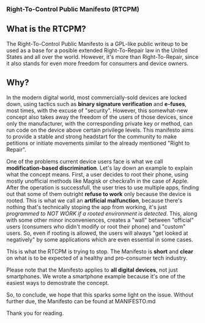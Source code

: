 

### Right-To-Control Public Manifesto (RTCPM)

## What is the RTCPM?

The Right-To-Control Public Manifesto is a GPL-like public writeup to be used as a base for a posible extended Right-To-Repair law in the United States and all over the world. However, it's more than Right-To-Repair, since it also stands for even more freedom for consumers and device owners.

## Why?

In the modern digital world, most commercially-sold devices are locked down, using tactics such as **binary signature verification** and **e-fuses**, most times, with the excuse of "security". However, this somewhat-new concept also takes away the freedom of the users of those devices, since only the manufacturer, with the corresponding private key or method, can run code on the device above certain privilege levels. This manifesto aims to provide a stable and strong headstart for the community to make petitions or initiate movements similar to the already mentioned "Right to Repair".

One of the problems current device users face is what we call **modification-based discrimination**. Let's lay down an example to explain what the concept means. First, a user decides to root their phone, using mostly unofficial methods like Magisk or checkra1n in the case of Apple. After the operation is successfull, the user tries to use multiple apps, finding out that some of them outright **refuse to work** only because the device is rooted. This is what we call an **artificial malfunction**, because there's nothing that's technically stoping the app from working, it's just *programmed to NOT WORK if a rooted environment is detected*.
This, along with some other minor inconveniences, creates a "wall" between "official" users (consumers who didn't modify or root their phone) and "custom" users. So, even if rooting is allowed, the users will always "get looked at negatively" by some applications which are even essential in some cases.

This is what the RTCPM is trying to stop. The Manifesto is **short** and **clear** on what is to be expected of a healthy and pro-consumer tech industry.

Please note that the Manifesto applies to **all digital devices**, not just smartphones. We wrote a smartphone example because it's one of the easiest ways to demostrate the concept.

So, to conclude, we hope that this sparks some light on the issue. Without further due, the Manifesto can be found at MANIFESTO.md

Thank you for reading.

